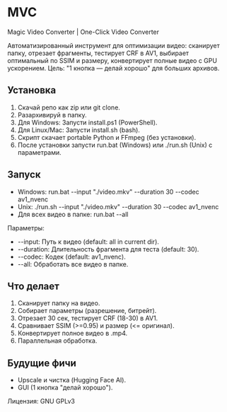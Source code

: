 # MVC
Magic Video Converter | One-Click Video Converter

Автоматизированный инструмент для оптимизации видео: сканирует папку, отрезает фрагменты, тестирует CRF в AV1, выбирает оптимальный по SSIM и размеру, конвертирует полные видео с GPU ускорением. Цель: "1 кнопка — делай хорошо" для больших архивов.

## Установка
1. Скачай репо как zip или git clone.
2. Разархивируй в папку.
3. Для Windows: Запусти install.ps1 (PowerShell).
4. Для Linux/Mac: Запусти install.sh (bash).
5. Скрипт скачает portable Python и FFmpeg (без установки).
6. После установки запусти run.bat (Windows) или ./run.sh (Unix) с параметрами.

## Запуск
- Windows: run.bat --input "./video.mkv" --duration 30 --codec av1_nvenc
- Unix: ./run.sh --input "./video.mkv" --duration 30 --codec av1_nvenc
- Для всех видео в папке: run.bat --all

Параметры:
- --input: Путь к видео (default: all in current dir).
- --duration: Длительность фрагмента для теста (default: 30).
- --codec: Кодек (default: av1_nvenc).
- --all: Обработать все видео в папке.

## Что делает
1. Сканирует папку на видео.
2. Собирает параметры (разрешение, битрейт).
3. Отрезает 30 сек, тестирует CRF (18-30) в AV1.
4. Сравнивает SSIM (>=0.95) и размер (<= оригинал).
5. Конвертирует полное видео в .mp4.
6. Параллельная обработка.

## Будущие фичи
- Upscale и чистка (Hugging Face AI).
- GUI (1 кнопка "делай хорошо").

Лицензия: GNU GPLv3
